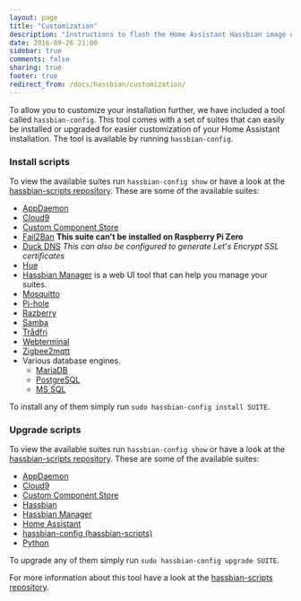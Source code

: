 ```yaml
---
layout: page
title: "Customization"
description: "Instructions to flash the Home Assistant Hassbian image on a Raspberry Pi."
date: 2016-09-26 21:00
sidebar: true
comments: false
sharing: true
footer: true
redirect_from: /docs/hassbian/customization/
---
```


To allow you to customize your installation further, we have included a tool called `hassbian-config`. This tool comes with a set of suites that can easily be installed or upgraded for easier customization of your Home Assistant installation.
The tool is available by running `hassbian-config`.

### Install scripts

To view the available suites run `hassbian-config show` or have a look at the [hassbian-scripts repository][hassbian-repo].
These are some of the available suites:

- [AppDaemon](https://github.com/home-assistant/hassbian-scripts/blob/master/docs/suites/appdaemon.md)
- [Cloud9](https://github.com/home-assistant/hassbian-scripts/blob/master/docs/suites/cloud9.md)
- [Custom Component Store](https://github.com/home-assistant/hassbian-scripts/blob/master/docs/suites/custom-component-store.md)
- [Fail2Ban](https://github.com/home-assistant/hassbian-scripts/blob/master/docs/suites/fail2ban.md) **This suite can't be installed on Raspberry Pi Zero**
- [Duck DNS](https://github.com/home-assistant/hassbian-scripts/blob/master/docs/suites/duckdns.md) _This can also be configured to generate Let's Encrypt SSL certificates_
- [Hue](https://github.com/home-assistant/hassbian-scripts/blob/master/docs/suites/hue.md)
- [Hassbian Manager](https://github.com/home-assistant/hassbian-scripts/blob/master/docs/suites/manager.md) is a web UI tool that can help you manage your suites.
- [Mosquitto](https://github.com/home-assistant/hassbian-scripts/blob/master/docs/suites/mosquitto.md)
- [Pi-hole](https://github.com/home-assistant/hassbian-scripts/blob/master/docs/suites/pihole.md)
- [Razberry](https://github.com/home-assistant/hassbian-scripts/blob/master/docs/suites/razberry.md)
- [Samba](https://github.com/home-assistant/hassbian-scripts/blob/master/docs/suites/samba.md)
- [Trådfri](https://github.com/home-assistant/hassbian-scripts/blob/master/docs/suites/tradfri.md)
- [Webterminal](https://github.com/home-assistant/hassbian-scripts/blob/master/docs/suites/webterminal.md)
- [Zigbee2mqtt](https://github.com/home-assistant/hassbian-scripts/blob/master/docs/suites/zigbee2mqtt.md)
- Various database engines.
  - [MariaDB](https://github.com/home-assistant/hassbian-scripts/blob/master/docs/suites/mariadb.md)
  - [PostgreSQL](https://github.com/home-assistant/hassbian-scripts/blob/master/docs/suites/postgresql.md)
  - [MS SQL](https://github.com/home-assistant/hassbian-scripts/blob/master/docs/suites/mssql.md)

To install any of them simply run `sudo hassbian-config install SUITE`.

### Upgrade scripts

To view the available suites run `hassbian-config show` or have a look at the [hassbian-scripts repository][hassbian-repo].
These are some of the available suites:

- [AppDaemon](https://github.com/home-assistant/hassbian-scripts/blob/master/docs/suites/appdaemon.md)
- [Cloud9](https://github.com/home-assistant/hassbian-scripts/blob/master/docs/suites/cloud9.md)
- [Custom Component Store](https://github.com/home-assistant/hassbian-scripts/blob/master/docs/suites/custom-component-store.md)
- [Hassbian](https://github.com/home-assistant/hassbian-scripts/blob/master/docs/suites/hassbian.md)
- [Hassbian Manager](https://github.com/home-assistant/hassbian-scripts/blob/master/docs/suites/manager.md)
- [Home Assistant](https://github.com/home-assistant/hassbian-scripts/blob/master/docs/suites/homeassistant.md)
- [hassbian-config (hassbian-scripts)](https://github.com/home-assistant/hassbian-scripts/blob/master/docs/suites/hassbian_config.md)
- [Python](https://github.com/home-assistant/hassbian-scripts/blob/master/docs/suites/python.md)

To upgrade any of them simply run `sudo hassbian-config upgrade SUITE`.

For more information about this tool have a look at the [hassbian-scripts repository][hassbian-repo].

[hassbian-repo]: https://github.com/home-assistant/hassbian-scripts
[cec]: /components/hdmi_cec/
